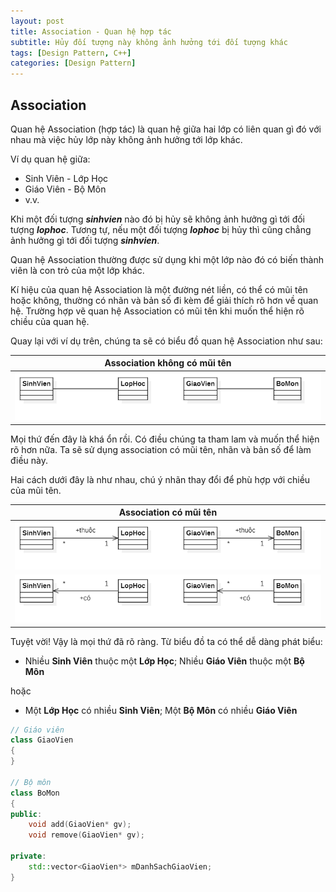 ```yaml
---
layout: post
title: Association - Quan hệ hợp tác
subtitle: Hủy đối tượng này không ảnh hưởng tới đối tượng khác
tags: [Design Pattern, C++]
categories: [Design Pattern]
---
```


## Association

Quan hệ Association (hợp tác) là quan hệ giữa hai lớp có liên quan gì đó với nhau mà việc hủy lớp này không ảnh hưởng tới lớp khác.

Ví dụ quan hệ giữa:

* Sinh Viên - Lớp Học
* Giáo Viên - Bộ Môn
* v.v.

Khi một đối tượng ***sinhvien*** nào đó bị hủy sẽ không ảnh hưởng gì tới đối tượng ***lophoc***. Tương tự, nếu một đối tượng ***lophoc*** bị hủy thì cũng chẳng ảnh hưởng gì tới đối tượng ***sinhvien***.

Quan hệ Association thường được sử dụng khi một lớp nào đó có biến thành viên là con trỏ của một lớp khác.

Kí hiệu của quan hệ Association là một đường nét liền, có thể có mũi tên hoặc không, thường có nhãn và bản số đi kèm để giải thích rõ hơn về quan hệ. Trường hợp vẽ quan hệ Association có mũi tên khi muốn thể hiện rõ chiều của quan hệ.

Quay lại với ví dụ trên, chúng ta sẽ có biểu đồ quan hệ Association như sau:

| Association không có mũi tên |
| :--------------------------: |
| ![Association](/img/2020_05_15/Association1.png?raw=true) |

Mọi thứ đến đây là khá ổn rồi. Có điều chúng ta tham lam và muốn thể hiện rõ hơn nữa. Ta sẽ sử dụng association có mũi tên, nhãn và bản số để làm điều này.

Hai cách dưới đây là như nhau, chú ý nhãn thay đổi để phù hợp với chiều của mũi tên.

| Association có mũi tên |
| :--------------------------: |
| ![Association](/img/2020_05_15/Association2.png?raw=true) |
| ![Association](/img/2020_05_15/Association3.png?raw=true) |

Tuyệt vời! Vậy là mọi thứ đã rõ ràng. Từ biểu đồ ta có thể dễ dàng phát biểu:

* Nhiều **Sinh Viên** thuộc một **Lớp Học**; Nhiều **Giáo Viên** thuộc một **Bộ Môn**

hoặc

* Một **Lớp Học** có nhiều **Sinh Viên**; Một **Bộ Môn** có nhiều **Giáo Viên**

```cpp
// Giáo viên
class GiaoVien
{
}

// Bộ môn
class BoMon
{
public:
    void add(GiaoVien* gv);
    void remove(GiaoVien* gv);

private:
    std::vector<GiaoVien*> mDanhSachGiaoVien;
}

```
